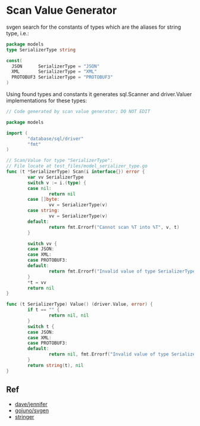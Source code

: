 Scan Value Generator
===

svgen search for the constants of types which are the aliases for string type, i.e.:

```go
package models
type SerializerType string

const(
  JSON      SerializerType = "JSON"
  XML       SerializerType = "XML"
  PROTOBUF3 SerializerType = "PROTOBUF3"
)
``` 

Using found types and constants it generates sql.Scanner and driver.Valuer implementations for these types:

```go
// Code generated by scan value generator; DO NOT EDIT

package models

import (
        "database/sql/driver"
        "fmt"
)

// Scan/Value for type "SerializerType":
// File locate at test_files/model_serializer_type.go
func (t *SerializerType) Scan(i interface{}) error {
        var vv SerializerType
        switch v := i.(type) {
        case nil:
                return nil
        case []byte:
                vv = SerializerType(v)
        case string:
                vv = SerializerType(v)
        default:
                return fmt.Errorf("Cannot scan %T into %T", v, t)
        }

        switch vv {
        case JSON:
        case XML:
        case PROTOBUF3:
        default:
                return fmt.Errorf("Invalid value of type SerializerType: %v", vv)
        }
        *t = vv
        return nil
}

func (t SerializerType) Value() (driver.Value, error) {
        if t == "" {
                return nil, nil
        }
        switch t {
        case JSON:
        case XML:
        case PROTOBUF3:
        default:
                return nil, fmt.Errorf("Invalid value of type SerializerType: %v", t)
        }
        return string(t), nil
}
```

## Ref

* [dave/jennifer](https://github.com/dave/jennifer)
* [gojuno/svgen](https://github.com/gojuno/svgen)
* [stringer](https://cs.opensource.google/go/x/tools/+/master:cmd/stringer/)

